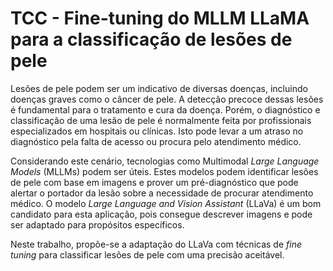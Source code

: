 # TCC - Fine-tuning do MLLM LLaMA para a classificação de lesões de pele

Lesões de pele podem ser um indicativo de diversas doenças, incluindo doenças graves
como o câncer de pele. A detecção precoce dessas lesões é fundamental para o tratamento
e cura da doença. Porém, o diagnóstico e classificação de uma lesão de pele é normalmente
feita por profissionais especializados em hospitais ou clínicas. Isto pode levar a um atraso
no diagnóstico pela falta de acesso ou procura pelo atendimento médico.

Considerando este cenário, tecnologias como Multimodal _Large Language Models_ (MLLMs)
podem ser úteis. Estes modelos podem identificar lesões de pele com base em imagens e
prover um pré-diagnóstico que pode alertar o portador da lesão sobre a necessidade de
procurar atendimento médico. O modelo _Large Language and Vision Assistant_ (LLaVa)
é um bom candidato para esta aplicação, pois consegue descrever imagens e pode ser
adaptado para propósitos específicos.

Neste trabalho, propõe-se a adaptação do LLaVa com técnicas de _fine tuning_ para classificar lesões de pele com uma precisão aceitável.
